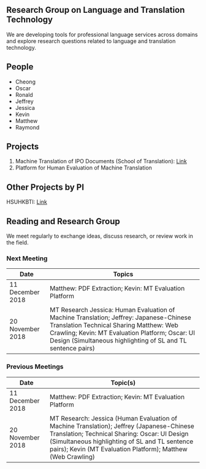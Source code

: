 ## Research Group on Language and Translation Technology

We are developing tools for professional language services across domains and explore research questions related to language and translation technology.

## People

- Cheong
- Oscar
- Ronald
- Jeffrey
- Jessica
- Kevin
- Matthew
- Raymond

## Projects

1. Machine Translation of IPO Documents (School of Translation): [Link](https://language-tech-dlc.github.io/iponmt/)
2. Platform for Human Evaluation of Machine Translation

## Other Projects by PI
HSUHKBTI: [Link](http://www.hsuhkbti.com/)

## Reading and Research Group

We meet regularly to exchange ideas, discuss research, or review work in the field.

### Next Meeting
| Date             | Topics                                                                                                                                                                                                                                               |
|------------------|------------------------------------------------------------------------------------------------------------------------------------------------------------------------------------------------------------------------------------------------------|
| 11 December 2018 | Matthew: PDF Extraction; Kevin: MT Evaluation Platform                                                                                                                                                                                               |
| 20 November 2018 | MT Research Jessica: Human Evaluation of Machine Translation; Jeffrey: Japanese-Chinese Translation Technical Sharing Matthew: Web Crawling; Kevin: MT Evaluation Platform; Oscar: UI Design (Simultaneous highlighting of SL and TL sentence pairs) |


### Previous Meetings
| Date | Topic(s) |
|---|---|
| 11 December 2018 | Matthew: PDF Extraction; Kevin: MT Evaluation Platform |
| 20 November 2018 | MT Research: Jessica (Human Evaluation of Machine Translation); Jeffrey (Japanese-Chinese Translation; Technical Sharing: Oscar: UI Design (Simultaneous highlighting of SL and TL sentence pairs); Kevin (MT Evaluation Platform); Matthew (Web Crawling)|
